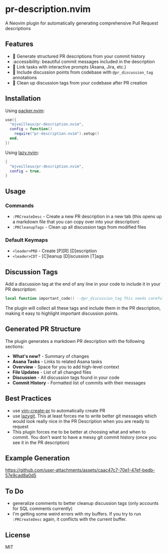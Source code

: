 
# pr-description.nvim

A Neovim plugin for automatically generating comprehensive Pull Request descriptions

## Features

- 📝 Generate structured PR descriptions from your commit history
- :accessibility: beautiful commit messages included in the description
- 🔗 Link tasks with interactive prompts (Asana, Jira, etc.)
- 💬 Include discussion points from codebase with `@pr_discussion_tag` annotations
- 🧹 Clean up discussion tags from your codebase after PR creation

## Installation

Using [packer.nvim](https://github.com/wbthomason/packer.nvim):

```lua
use({
  "mjveilleux/pr-description.nvim",
  config = function()
    require("pr-description.nvim").setup()
  end,
})
```

Using [lazy.nvim](https://github.com/folke/lazy.nvim):

```lua
{
  "mjveilleux/pr-description.nvim",
  config = true,
}
```

## Usage

### Commands

- `:PRCreateDesc` - Create a new PR description in a new tab (this opens up a markdown file that you can copy over into your description)
- `:PRCleanupTags` - Clean up all discussion tags from modified files

### Default Keymaps



- `<leader>PRD` - Create [P][R] [D]escription
- `<leader>CDT` - [C]leanup [D]iscussion [T]ags

## Discussion Tags

Add a discussion tag at the end of any line in your code to include it in your PR description:

```lua
local function important_code() --@pr_discussion_tag This needs careful review
```

The plugin will collect all these tags and include them in the PR description, making it easy to highlight important discussion points.

## Generated PR Structure

The plugin generates a markdown PR description with the following sections:

- **What's new?** - Summary of changes
- **Asana Tasks** - Links to related Asana tasks
- **Overview** - Space for you to add high-level context
- **File Updates** - List of all changed files
- **Discussion** - All discussion tags found in your code
- **Commit History** - Formatted list of commits with their messages

## Best Practices

- use [vim-create-pr](https://github.com/kristijanhusak/vim-create-pr) to automatically create PR
- use [lazygit](https://github.com/kdheepak/lazygit.nvim). This at least forces me to write better git messages which would look really nice in the PR Description when you are ready to request
- This plugin forces me to be better at choosing what and when to commit. You don't want to have a messy git commit history (once you see it in the PR description)

## Example Generation


https://github.com/user-attachments/assets/caac47c7-70e1-47ef-bedb-57e9cad8a0d5


## To Do
- generalize comments to better cleanup discussion tags (only accounts for SQL comments currently)
- I'm getting some weird errors with my buffers. If you try to run `:PRCreateDesc` again, it conflicts with the current buffer.


## License

MIT
